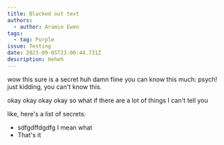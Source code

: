 ```yaml
---
title: Blacked out text
authors:
  - author: Aramie Ewen
tags:
  - tag: Purple
issue: Testing
date: 2021-09-05T23:00:44.731Z
description: Heheh
---
```

<span class="blacked-out"> wow this sure is a secret huh damn </span> 
fiine you can know this much: <span class="blacked-out"> psych! just kidding, you can't know this.</span>

<span class="blacked-out">okay
okay okay okay
so what if there are a lot of things I can't tell you</span>

like, here's a list of secrets:
- <span class="blacked-out">sdfgdffdgdfg</span>
   I mean what
- <span class="blacked-out">That's it</span>